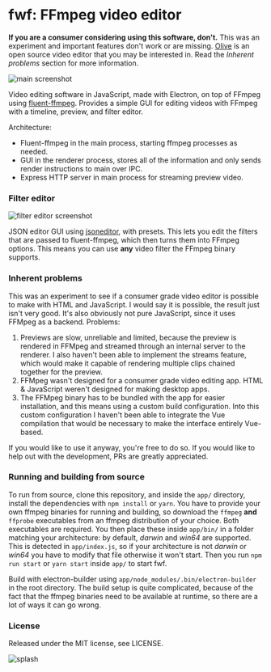 # fwf: FFmpeg video editor
**If you are a consumer considering using this software, don't.** This was an experiment and important features don't work or are missing. [Olive](https://www.olivevideoeditor.org/) is an open source video editor that you may be interested in. Read the *Inherent problems* section for more information.


![main screenshot](https://i.imgur.com/ZKp3CaW.png)

Video editing software in JavaScript, made with Electron, on top of FFmpeg using [fluent-ffmpeg](https://github.com/fluent-ffmpeg/node-fluent-ffmpeg). Provides a simple GUI for editing videos with FFmpeg with a timeline, preview, and filter editor.

Architecture:
- Fluent-ffmpeg in the main process, starting ffmpeg processes as needed.
- GUI in the renderer process, stores all of the information and only sends render instructions to main over IPC.
- Express HTTP server in main process for streaming preview video.

### Filter editor
![filter editor screenshot](https://imgur.com/G2tLNam.png)

JSON editor GUI using [jsoneditor](https://github.com/josdejong/jsoneditor/), with presets. This lets you edit the filters that are passed to fluent-ffmpeg, which then turns them into FFmpeg options. This means you can use **any** video filter the FFmpeg binary supports.

### Inherent problems
This was an experiment to see if a consumer grade video editor is possible to make with HTML and JavaScript. I would say it is possible, the result just isn't very good. It's also obviously not pure JavaScript, since it uses FFMpeg as a backend. Problems:

1. Previews are slow, unreliable and limited, because the preview is rendered in FFMpeg and streamed through an internal server to the renderer. I also haven't been able to implement the streams feature, which would make it capable of rendering multiple clips chained together for the preview.
2. FFMpeg wasn't designed for a consumer grade video editing app.  HTML & JavaScript weren't designed for making desktop apps.
3. The FFMpeg binary has to be bundled with the app for easier installation, and this means using a custom build configuration. Into this custom configuration I haven't been able to integrate the Vue compilation that would be necessary to make the interface entirely Vue-based.

If you would like to use it anyway, you're free to do so. If you would like to help out with the development, PRs are greatly appreciated.

### Running and building from source
To run from source, clone this repository, and inside the `app/` directory, install the dependencies with `npm install` or `yarn`. You have to provide your own ffmpeg binaries for running and building, so download the `ffmpeg` **and** `ffprobe` executables from an ffmpeg distribution of your choice. Both executables are required. You then place these inside `app/bin/` in a folder matching your architecture: by default, *darwin* and *win64* are supported. This is detected in `app/index.js`, so if your architecture is not *darwin* or *win64* you have to modify that file otherwise it won't start. Then you run `npm run start` or `yarn start` inside `app/` to start fwf.

Build with electron-builder using `app/node_modules/.bin/electron-builder` in the root directory. The build setup is quite complicated, because of the fact that the ffmpeg binaries need to be available at runtime, so there are a lot of ways it can go wrong.

### License
Released under the MIT license, see LICENSE.

![splash](https://imgur.com/eYh7yqY.png)
